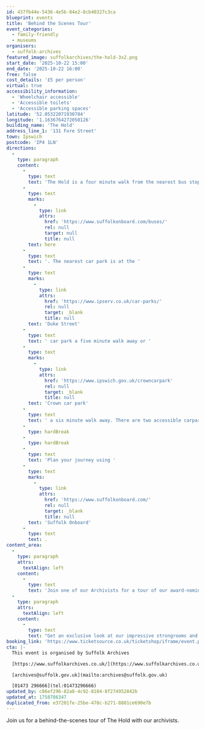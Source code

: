 ```yaml
---
id: 437fb44e-5436-4e5b-84e2-8cb40327c3ca
blueprint: events
title: 'Behind the Scenes Tour'
event_categories:
  - family-friendly
  - museums
organisers:
  - suffolk-archives
featured_image: suffolkarchives/the-hold-3x2.png
start_date: '2025-10-22 15:00'
end_date: '2025-10-22 16:00'
free: false
cost_details: '£5 per person'
virtual: true
accessibility_information:
  - 'Wheelchair accessible'
  - 'Accessible toilets'
  - 'Accessible parking spaces'
latitude: '52.05322071930784'
longitude: '1.1636764272050126'
building_name: 'The Hold'
address_line_1: '131 Fore Street'
town: Ipswich
postcode: 'IP4 1LN'
directions:
  -
    type: paragraph
    content:
      -
        type: text
        text: 'The Hold is a four minute walk from the nearest bus stop - see the latest bus timetables '
      -
        type: text
        marks:
          -
            type: link
            attrs:
              href: 'https://www.suffolkonboard.com/buses/'
              rel: null
              target: null
              title: null
        text: here
      -
        type: text
        text: '. The nearest car park is at the '
      -
        type: text
        marks:
          -
            type: link
            attrs:
              href: 'https://www.ipserv.co.uk/car-parks/'
              rel: null
              target: _blank
              title: null
        text: 'Duke Street'
      -
        type: text
        text: ' car park a five minute walk away or '
      -
        type: text
        marks:
          -
            type: link
            attrs:
              href: 'https://www.ipswich.gov.uk/crowncarpark'
              rel: null
              target: _blank
              title: null
        text: 'Crown car park'
      -
        type: text
        text: ' a six minute walk away. There are two accessible carpark spaces for blue badge holders in The Hold car park.'
      -
        type: hardBreak
      -
        type: hardBreak
      -
        type: text
        text: 'Plan your journey using '
      -
        type: text
        marks:
          -
            type: link
            attrs:
              href: 'https://www.suffolkonboard.com/'
              rel: null
              target: _blank
              title: null
        text: 'Suffolk Onboard'
      -
        type: text
        text: .
content_area:
  -
    type: paragraph
    attrs:
      textAlign: left
    content:
      -
        type: text
        text: 'Join one of our Archivists for a tour of our award-nominated archive building, The Hold. '
  -
    type: paragraph
    attrs:
      textAlign: left
    content:
      -
        type: text
        text: "Get an exclusive look at our impressive strongrooms and speak to an Archivist about the rich collections we house, and the archival work of the team!\_"
booking_link: 'https://www.ticketsource.co.uk/ticketshop/iframe/event.php?eventhash=e-xoekye&target=&iframe=true'
cta: |-
  This event is organised by Suffolk Archives

  [https://www.suffolkarchives.co.uk/](https://www.suffolkarchives.co.uk/)

  [archives@suffolk.gov.uk](mailto:archives@suffolk.gov.uk)

  [01473 296666](tel:01473296666)
updated_by: c86ef296-82a8-4c92-8104-8f274952842b
updated_at: 1758786347
duplicated_from: e37201fe-25be-478c-b271-8881ce690e7b
---
```

Join us for a behind-the-scenes tour of The Hold with our archivists.